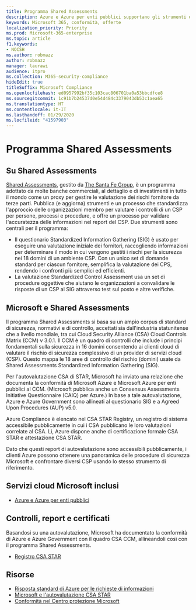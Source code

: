 ```yaml
---
title: Programma Shared Assessments
description: Azure e Azure per enti pubblici supportano gli strumenti di valutazione dei rischi del programma di Shared Assessments basati sulle loro autovalutazioni STAR CSA.
keywords: Microsoft 365, conformità, offerte
localization_priority: Priority
ms.prod: Microsoft-365-enterprise
ms.topic: article
f1.keywords:
- NOCSH
ms.author: robmazz
author: robmazz
manager: laurawi
audience: itpro
ms.collection: M365-security-compliance
hideEdit: true
titleSuffix: Microsoft Compliance
ms.openlocfilehash: ed0957992bf35c103cac806701ba0a53bbcdfce8
ms.sourcegitcommit: 1c91b7b24537d0e54d484c3379043db53c1aea65
ms.translationtype: HT
ms.contentlocale: it-IT
ms.lasthandoff: 01/29/2020
ms.locfileid: "41597903"
---
```

# <a name="shared-assessments-program"></a>Programma Shared Assessments

## <a name="about-shared-assessments"></a>Su Shared Assessments

[Shared Assessments](https://sharedassessments.org/), gestito da [The Santa Fe Group](https://www.santa-fe-group.com/), è un programma adottato da molte banche commerciali, al dettaglio e di investimenti in tutto il mondo come un proxy per gestire le valutazione dei rischi fornitore da terze parti. Pubblica (e aggiorna) strumenti e un processo che standardizza l'approccio delle organizzazioni membro per valutare i controlli di un CSP per persone, processi e procedure, e offre un processo per validare l'accuratezza delle informazioni nel report del CSP. Due strumenti sono centrali per il programma:

- Il questionario Standardized Information Gathering (SIG) è usato per eseguire una valutazione iniziale dei fornitori, raccogliendo informazioni per determinare il modo in cui vengono gestiti i rischi per la sicurezza nei 18 domini di un ambiente CSP. Con un unico set di domande standard per ciascun fornitore, semplifica la valutazione dei CPS, rendendo i confronti più semplici ed efficienti.
- La valutazione Standardized Control Assessment usa un set di procedure oggettive che aiutano le organizzazioni a convalidare le risposte di un CSP al SIG attraverso test sul posto e altre verifiche.

## <a name="microsoft-and-shared-assessments"></a>Microsoft e Shared Assessments

Il programma Shared Assessments si basa su un ampio corpus di standard di sicurezza, normativi e di controllo, accettati sia dall'industria statunitense che a livello mondiale, tra cui Cloud Security Alliance (CSA) Cloud Controls Matrix (CCM) v 3.0.1. Il CCM è un quadro di controlli che include i principi fondamentali sulla sicurezza in 16 domini consentendo ai clienti cloud di valutare il rischio di sicurezza complessivo di un provider di servizi cloud (CSP). Questo mappa le 18 aree di controllo del rischio (domini) usate da Shared Assessments Standardized Information Gathering (SIG).

Per l'autovalutazione CSA di STAR, Microsoft ha inviato una relazione che documenta la conformità di Microsoft Azure e Microsoft Azure per enti pubblici al CCM. (Microsoft pubblica anche un Consensus Assessments Initiative Questionnaire (CAIQ) per Azure.) In base a tale autovalutazione, Azure e Azure Government sono allineati al questionario SIG e a Agreed Upon Procedures (AUP) v5.0.

Azure Compliance è elencato nel CSA STAR Registry, un registro di sistema accessibile pubblicamente in cui i CSA pubblicano le loro valutazioni correlate al CSA. Lì, Azure dispone anche di certificazione formale CSA STAR e attestazione CSA STAR.

Dato che questi report di autovalutazione sono accessibili pubblicamente, i clienti Azure possono ottenere una panoramica delle procedure di sicurezza Microsoft e confrontare diversi CSP usando lo stesso strumento di riferimento.

## <a name="microsoft-in-scope-cloud-services"></a>Servizi cloud Microsoft inclusi

- [Azure e Azure per enti pubblici](https://aka.ms/AzureCompliance)

## <a name="audits-reports-and-certificates"></a>Controlli, report e certificati

Basandosi su una autovalutazione, Microsoft ha documentato la conformità di Azure e Azure Government con il quadro CSA CCM, allineandoli così con il programma Shared Assessments.

- [Registro CSA STAR](https://aka.ms/Azure_STAR)

## <a name="resources"></a>Risorse

- [Risposta standard di Azure per le richieste di informazioni](https://gallery.technet.microsoft.com/Azure-Standard-Response-to-5de19cb6)
- [Microsoft e l'autovalutazione CSA STAR](offering-csa-star-self-assessment.md)
- [Conformità nel Centro protezione Microsoft](https://www.microsoft.com/trust-center/compliance/compliance-overview)
